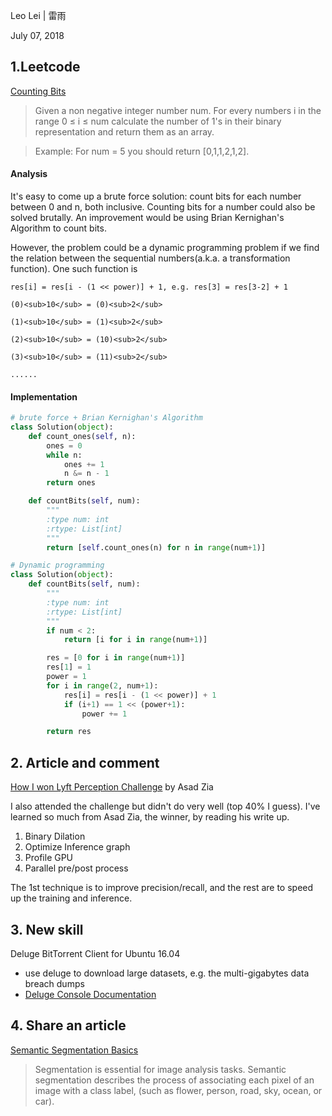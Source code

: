 Leo Lei | 雷雨

July 07, 2018

## 1.Leetcode

[Counting Bits](https://leetcode.com/problems/counting-bits/description/)

> Given a non negative integer number num. For every numbers i in the range 0 ≤ i ≤ num calculate the number of 1's in their binary representation and return them as an array.

> Example: For num = 5 you should return [0,1,1,2,1,2].


#### Analysis
It's easy to come up a brute force solution: count bits for each number between 0 and n, both inclusive. Counting bits for a number could also be solved brutally. An improvement would be using Brian Kernighan's Algorithm to count bits.

However, the problem could be a dynamic programming problem if we find the relation between the sequential numbers(a.k.a. a transformation function). One such function is

`res[i] = res[i - (1 << power)] + 1, e.g. res[3] = res[3-2] + 1`

`(0)<sub>10</sub> = (0)<sub>2</sub>`

`(1)<sub>10</sub> = (1)<sub>2</sub>`


`(2)<sub>10</sub> = (10)<sub>2</sub>`


`(3)<sub>10</sub> = (11)<sub>2</sub>`

`......`

#### Implementation
```Python
# brute force + Brian Kernighan's Algorithm
class Solution(object):
    def count_ones(self, n):
        ones = 0
        while n:
            ones += 1
            n &= n - 1
        return ones

    def countBits(self, num):
        """
        :type num: int
        :rtype: List[int]
        """
        return [self.count_ones(n) for n in range(num+1)]

# Dynamic programming
class Solution(object):
    def countBits(self, num):
        """
        :type num: int
        :rtype: List[int]
        """
        if num < 2:
            return [i for i in range(num+1)]

        res = [0 for i in range(num+1)]
        res[1] = 1
        power = 1
        for i in range(2, num+1):
            res[i] = res[i - (1 << power)] + 1
            if (i+1) == 1 << (power+1):
                power += 1

        return res
```

## 2. Article and comment
[How I won Lyft Perception Challenge](https://www.linkedin.com/pulse/how-i-won-lyft-perception-challenge-asad-zia/) by Asad Zia

I also attended the challenge but didn't do very well (top 40% I guess). I've learned so much from Asad Zia, the winner, by reading his write up.
1. Binary Dilation
2. Optimize Inference graph
3. Profile GPU
4. Parallel pre/post process

The 1st technique is to improve precision/recall, and the rest are to speed up the training and inference.


## 3. New skill
Deluge BitTorrent Client for Ubuntu 16.04
- use deluge to download large datasets, e.g. the multi-gigabytes data breach dumps
- [Deluge Console Documentation](https://whatbox.ca/wiki/Deluge_Console_Documentation)

## 4. Share an article
[Semantic Segmentation Basics](https://www.mathworks.com/help/vision/ug/semantic-segmentation-basics.html)
> Segmentation is essential for image analysis tasks. Semantic segmentation describes the process of associating each pixel of an image with a class label, (such as flower, person, road, sky, ocean, or car).
